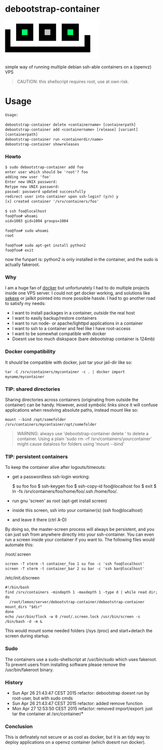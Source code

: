 debootstrap-container
=====================

<img src=".res/logo.png"/>

simple way of running multiple debian ssh-able containers on a (openvz) VPS 

> CAUTION: this shellscript requires root, use at own risk.

# Usage

    Usage: 
    
    debootstrap-container delete <containername> [containerpath]
    debootstrap-container add <containername> [release] [variant] [containerpath] 
    debootstrap-container run <containerdir/name> 
    debootstrap-container showreleases

### Howto

    $ sudo debootstrap-container add foo
    enter user which should be 'root'? foo 
    adding new user 'foo'
    Enter new UNIX password: 
    Retype new UNIX password: 
    passwd: password updated successfully 
    redirect user into container upon ssh-login? (y/n) y
    [x] created container '/srv/containers/foo'

    $ ssh foo@localhost
    foo@foo# whoami
    uid=1003 gid=1004 groups=1004

    foo@foo# sudo whoami
    root

    foo@foo# sudo apt-get install python2
    foo@foo# exit

now the funpart is: python2 is only installed in the container, and the sudo is 
actually fakeroot.

### Why

I am a huge fan of [docker](http://docker.io) but unfortunately I had to do multiple projects inside one VPS server.
I could not get docker working, and solutions like [sekexe](https://github.com/jpetazzo/sekexe) or jailkit pointed into more possible hassle.
I had to go another road to satisfy my needs:

* I want to install packages in a container, *outside* the real host
* I want to easily backup/restore containers
* I want to run node- or apache/lighttpd applications in a container
* I want to ssh to a container and feel like I have root-access
* I want to be somewhat compatible with docker
* Doesnt use too much diskspace (bare debootstrap container is 124mb)

### Docker compatibility

It *should* be compatible with docker, just tar your jail-dir like so:

    tar -C /srv/containers/mycontainer -c . | docker import myname/mycontainer

### TIP: shared directories

Sharing directories across containers (originating from outside the container) can be handy.
However, avoid symbolic links since it will confuse applications when resolving absolute paths, instead mount like so:

    mount --bind /opt/somefolder /srv/containers/mycontainer/opt/somefolder

> WARNING: always use 'debootstrap-container delete <yourcontainer>' to delete a container.
Using a plain 'sudo rm -rf /srv/containers/yourcontainer' might cause dataloss for folders using 'mount --bind'

### TIP: persistent containers

To keep the container alive after logouts/timeouts:

* get a passwordless ssh-login working:

    $ su foo
    foo $ ssh-keygen <enter><enter><enter>
    foo $ ssh-copy-id foo@localhost
    foo $ exit
    $ ln -fs /srv/containers/foo/home/foo/.ssh /home/foo/.

* run gnu 'screen' as root (apt-get install screen)
* inside this screen, ssh into your container(s) (ssh foo@localhost)
* and leave it there (ctrl A-D)

By doing so, the master-screen process will always be persistent, and you can just ssh from anywhere directly into your ssh-container. You can even run a screen inside your container if you want to.
The following files would automate this:

/root/.screen 

    screen -T xterm -t container_foo 1 su foo -c 'ssh foo@localhost'
    screen -T xterm -t container_bar 2 su bar -c 'ssh bar@localhost'

/etc/init.d/screen 

    #!/bin/bash
    find /srv/containers -mindepth 1 -maxdepth 1 -type d | while read dir; do       
      /root/lemon/server/debootstrap-container/debootstrap-container mount_dirs "$dir"
    done
    echo /usr/bin/flock -w 0 /root/.screen.lock /usr/bin/screen -s /bin/bash -d -m &

This would mount some needed folders (/sys /proc) and start+detach the screen during startup.

### Sudo 

The containers use a sudo-shellscript at /usr/bin/sudo which uses fakeroot.
To prevent users from installing software please remove the /usr/bin/fakeroot binary.

### History

* Sun Apr 26 21:43:47 CEST 2015 refactor: debootstrap doesnt run by root-user, but with sudo cmds
* Sun Apr 26 21:43:47 CEST 2015 refactor: added remove function 
* Mon Apr 27 12:53:50 CEST 2015 refactor: removed import/export: just tar the container at /src/container/*

### Conclusion

This is definately not secure or as cool as docker, but it is an tidy way to deploy
applications on a openvz container (which doesnt run docker).
